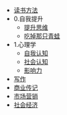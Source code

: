 
- [读书方法]()
- 0.自我提升
  - [提升思维](0_自我提升/提升思维.md)
  - [吃掉那只青蛙](0_自我提升/吃掉那只青蛙.md)
- 1.心理学
  - [自我认知](1_心理学/自我认知.md)
  - [社会认知](1_心理学/社会认知.md)
  - [影响力](1_心理学/影响力.md)
- [写作](2_技能/写作.md)
- [商业传记](3_管理/商业传记.md)
- [市场营销](3_管理/市场营销.md)
- [社会经济](3_管理/社会经济.md)
